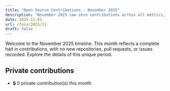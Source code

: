 ```yaml
---
title: "Open Source Contributions - November 2025"
description: "November 2025 saw zero contributions across all metrics, highlighting a month of inactivity in the repository landscape."
date: 2025-11-01
url: /foss/2025/11
draft: false
---
```


Welcome to the November 2025 timeline. This month reflects a complete halt in contributions, with no new repositories, pull requests, or issues recorded. Explore the details of this unique period.

## Private contributions

- 🔒 0 private contribution(s) this month


